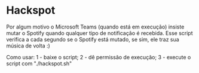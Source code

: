 # Hackspot

Por algum motivo o Microsoft Teams (quando está em execução) insiste mutar o Spotify quando qualquer tipo de notificação é recebida. Esse script verifica a cada segundo se o Spotify está mutado, se sim, ele traz sua música de volta :)

Como usar:
1 - baixe o script;
2 - dê permissão de execução;
3 - execute o script com "./hackspot.sh"
